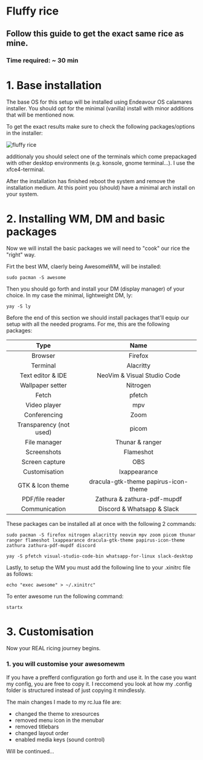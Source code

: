 # Fluffy rice
## Follow this guide to get the exact same rice as mine.
### Time required: ~ 30 min


# 1. Base installation

The base OS for this setup will be installed using Endeavour OS calamares installer. You should opt for the minimal (vanilla) install with minor additions that will be mentioned now.

To get the exact results make sure to check the following packages/options in the installer:

![fluffy rice](https://user-images.githubusercontent.com/67168743/132248695-37e7b4af-555f-4684-a791-160c608ddc6a.png)

additionaly you should select one of the terminals which come prepackaged with other desktop environments (e.g. konsole, gnome terminal...). I use the xfce4-terminal.

After the installation has finished reboot the system and remove the installation medium. 
At this point you (should) have a minimal arch install on your system.

# 2. Installing WM, DM and basic packages

Now we will install the basic packages we will need to "cook" our rice the "right" way.

Firt the best WM, claerly being AwesomeWM, will be installed:

```
sudo pacman -S awesome
```

Then you should go forth and install your DM (display manager) of your choice. In my case the minimal, lightweight DM, ly:

```
yay -S ly
```

Before the end of this section we should install packages that'll equip our setup with all the needed programs. For me, this are the following packages:



| Type | Name |
|:---: |:---: |
|Browser | Firefox |
|Terminal  |Alacritty|
| Text editor & IDE | NeoVim & Visual Studio Code  |
| Wallpaper setter |Nitrogen  |
|Fetch  |pfetch  |
| Video player |mpv  |
|  Conferencing| Zoom |
| Transparency (not used) | picom |
| File manager | Thunar & ranger |
| Screenshots | Flameshot |
| Screen capture |OBS  |
| Customisation | lxappearance |
| GTK & Icon theme |dracula-gtk-theme papirus-icon-theme  |
| PDF/file reader|Zathura & zathura-pdf-mupdf   |
| Communication |Discord & Whatsapp & Slack  |

These packages can be installed all at once with the following 2 commands:

```
sudo pacman -S firefox nitrogen alacritty neovim mpv zoom picom thunar ranger flameshot lxappearance dracula-gtk-theme papirus-icon-theme zathura zathura-pdf-mupdf discord 

yay -S pfetch visual-studio-code-bin whatsapp-for-linux slack-desktop 

```

Lastly, to setup the WM you must add the following line to your .xinitrc file as follows:

```
echo "exec awesome" > ~/.xinitrc"
```

To enter awesome run the following command:

```
startx
```


# 3. Customisation

Now your REAL ricing journey begins.

### 1. you will customise your awesomewm
If you have a prefferd configuration go forth and use it. In the case you want my config, you are free to copy it. I reccomend you look at how my .config folder is structured instead of just copying it mindlessly.

The main changes I made to my rc.lua file are:
- changed the theme to xresources
- removed menu icon in the menubar
- removed titlebars
- changed layout order
- enabled media keys (sound control)

Will be continued...


